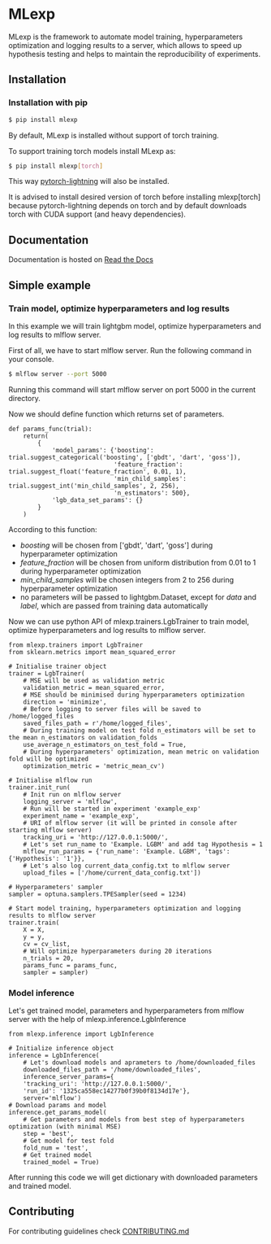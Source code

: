 # MLexp

MLexp is the framework to automate model training, hyperparameters 
optimization and logging results to a server, which allows to speed up 
hypothesis testing and helps to maintain the reproducibility of experiments.

## Installation

### Installation with pip

```bash
$ pip install mlexp
```

By default, MLexp is installed without support of torch training.

To support training torch models install MLexp as:

```bash
$ pip install mlexp[torch]
```

This way [pytorch-lightning](https://github.com/Lightning-AI/lightning) will also be installed.

It is advised to install desired version of torch before installing mlexp[torch]
because pytorch-lightning depends on torch and by default downloads 
torch with CUDA support (and heavy dependencies).

## Documentation

Documentation is hosted on [Read the Docs](https://mlexp.readthedocs.io/en/latest/)

## Simple example


### Train model, optimize hyperparameters and log results

In this example we will train lightgbm model, optimize hyperparameters
and log results to mlflow server.

First of all, we have to start mlflow server. Run the following command
in your console.

```bash
$ mlflow server --port 5000
```

Running this command will start mlflow server on port 5000 in the
current directory.

Now we should define function which returns set of parameters.

``` {.python}
def params_func(trial):
    return(
        {
            'model_params': {'boosting': trial.suggest_categorical('boosting', ['gbdt', 'dart', 'goss']),
                             'feature_fraction': trial.suggest_float('feature_fraction', 0.01, 1),
                             'min_child_samples': trial.suggest_int('min_child_samples', 2, 256),
                             'n_estimators': 500},
            'lgb_data_set_params': {}
        }
    )
```

According to this function:

-   *boosting* will be chosen from ['gbdt', 'dart', 'goss']
    during hyperparameter optimization
-   *feature_fraction* will be chosen from uniform distribution from
    0.01 to 1 during hyperparameter optimization
-   *min_child_samples* will be chosen integers from 2 to 256 during
    hyperparameter optimization
-   no parameters will be passed to lightgbm.Dataset, except for *data*
    and *label*, which are passed from training data automatically

Now we can use python API of mlexp.trainers.LgbTrainer to train model,
optimize hyperparameters and log results to mlflow server.

``` {.python}
from mlexp.trainers import LgbTrainer
from sklearn.metrics import mean_squared_error

# Initialise trainer object
trainer = LgbTrainer(
    # MSE will be used as validation metric
    validation_metric = mean_squared_error,
    # MSE should be minimised during hyperparameters optimization
    direction = 'minimize',
    # Before logging to server files will be saved to /home/logged_files
    saved_files_path = r'/home/logged_files',
    # During training model on test fold n_estimators will be set to the mean n_estimators on validation_folds
    use_average_n_estimators_on_test_fold = True,
    # During hyperparameters' optimization, mean metric on validation fold will be optimized
    optimization_metric = 'metric_mean_cv')

# Initialise mlflow run
trainer.init_run(
    # Init run on mlflow server
    logging_server = 'mlflow',
    # Run will be started in experiment 'example_exp'
    experiment_name = 'example_exp',
    # URI of mlflow server (it will be printed in console after starting mlflow server)
    tracking_uri = 'http://127.0.0.1:5000/',
    # Let's set run_name to 'Example. LGBM' and add tag Hypothesis = 1
    mlflow_run_params = {'run_name': 'Example. LGBM', 'tags': {'Hypothesis': '1'}},
    # Let's also log current_data_config.txt to mlflow server
    upload_files = ['/home/current_data_config.txt'])

# Hyperparameters' sampler
sampler = optuna.samplers.TPESampler(seed = 1234)

# Start model training, hyperparameters optimization and logging results to mlflow server
trainer.train(
    X = X,
    y = y,
    cv = cv_list,
    # Will optimize hyperparameters during 20 iterations
    n_trials = 20,
    params_func = params_func,
    sampler = sampler)
```

### Model inference

Let's get trained model, parameters and hyperparameters from mlflow
server with the help of mlexp.inference.LgbInference

``` {.python}
from mlexp.inference import LgbInference

# Initialize inference object
inference = LgbInference(
    # Let's download models and aprameters to /home/downloaded_files
    downloaded_files_path = '/home/downloaded_files',
    inference_server_params={
    'tracking_uri': 'http://127.0.0.1:5000/',
    'run_id': '1325ca558ec14277b0f39b0f8134d17e'},
    server='mlflow')
# Download params and model
inference.get_params_model(
    # Get parameters and models from best step of hyperparameters optimization (with minimal MSE)
    step = 'best',
    # Get model for test fold
    fold_num = 'test',
    # Get trained model
    trained_model = True)
```

After running this code we will get dictionary with downloaded
parameters and trained model.

## Contributing

For contributing guidelines check [CONTRIBUTING.md](CONTRIBUTING.md)
